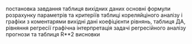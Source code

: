 постановка завдання 
таблиця вихідних даних 
основні формули розрахунку параметрів та критеріїв 
таблиці кореляйціного аналізу і графіки з коментарями 
вихідні дані 
коефіцієнти рівнянь, таблиця ДА, рівняння регресії 
графічна інтерпретація задачі регресійного аналізу 
прогнози та таблиця R**2
висновки 